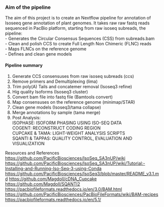 <h3>Aim of the pipeline</h3>

The aim of this project is to create an Nextflow pipeline for annotation of Isoseeq gene annotation of plant genomes. It takes raw raw fastq reads sequenced in PacBio platform, starting from raw isoseq subreads, the pipeline:<br>
    - Generates the Circular Consensus Sequences (CSS) from subreads.bam<br/>
    - Clean and polish CCS to create Full Length Non Chimeric (FLNC) reads<br/>
    - Maps FLNCs on the reference genome<br/>
    - Defines and clean gene models<br/>

<h4>Pipeline summary</h4>

  1) Generate CCS consensuses from raw isoseq subreads (ccs)<br/>
  2) Remove primers and Demultiplexing (lima)<br/>
  3) Trim poly(A) Tails and concatemer removal (Isoseq3 refine)<br/>
  4) Hig quality Isoforms (Isoseq3 cluster)<br/>
  5) Convert bam file into fastq file (Bamtools convert)<br/>
  6) Map consensuses on the reference genome (minimap/STAR)<br/>
  7) Clean gene models (Isoseq3/tama collapse)<br/>
  8) Merge annotations by sample (tama merge)<br/>
  9) Post Analysis:<br/>
    ISOPHASE: ISOFORM PHASING USING ISO-SEQ DATA<br/>
    COGENT: RECONSTRUCT CODING REGION<br/>
    CUPCAKE & TAMA: LIGHT-WEIGHT ANALYSIS SCRIPTS<br/>
    SQANTI & TAPPAS: QUALITY CONTROL, EVALUATION AND VISUALIZATION<br/>

Resources and References
    https://github.com/PacificBiosciences/IsoSeq_SA3nUP/wiki
    https://github.com/PacificBiosciences/IsoSeq_SA3nUP/wiki/Tutorial:-Installing-and-Running-Iso-Seq-3-using-Conda
    https://github.com/PacificBiosciences/IsoSeq3/blob/master/README_v3.1.md
    https://github.com/Magdoll/cDNA_Cupcake
    https://github.com/Magdoll/SQANTI2
    https://pacbiofileformats.readthedocs.io/en/3.0/BAM.html
    https://github.com/PacificBiosciences/PacBioFileFormats/wiki/BAM-recipes
    https://pacbiofileformats.readthedocs.io/en/5.1/

